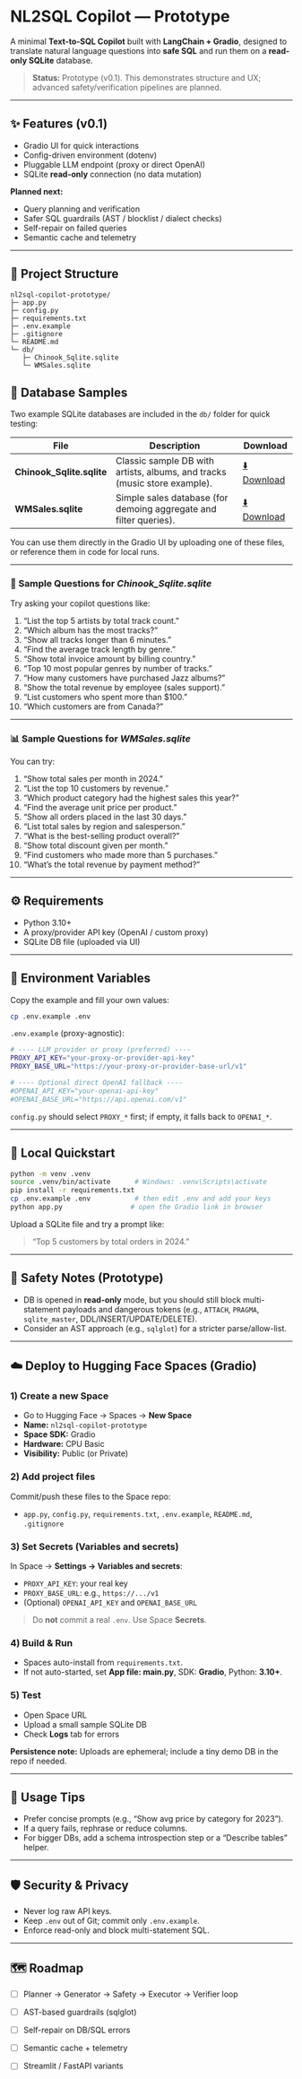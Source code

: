 # NL2SQL Copilot — Prototype

A minimal **Text-to-SQL Copilot** built with **LangChain + Gradio**, designed to translate natural language questions into **safe SQL** and run them on a **read-only SQLite** database.

> **Status:** Prototype (v0.1). This demonstrates structure and UX; advanced safety/verification pipelines are planned.

---

## ✨ Features (v0.1)
- Gradio UI for quick interactions
- Config-driven environment (dotenv)
- Pluggable LLM endpoint (proxy or direct OpenAI)
- SQLite **read-only** connection (no data mutation)

**Planned next:**
- Query planning and verification
- Safer SQL guardrails (AST / blocklist / dialect checks)
- Self-repair on failed queries
- Semantic cache and telemetry

---

## 📂 Project Structure
```
nl2sql-copilot-prototype/
├─ app.py
├─ config.py
├─ requirements.txt
├─ .env.example
├─ .gitignore
└─ README.md
└─ db/
   ├─ Chinook_Sqlite.sqlite
   └─ WMSales.sqlite
```
## 🧩 Database Samples

Two example SQLite databases are included in the `db/` folder for quick testing:

| File | Description | Download |
|------|--------------|-----------|
| **Chinook_Sqlite.sqlite** | Classic sample DB with artists, albums, and tracks (music store example). | [⬇️ Download](https://github.com/melika-kheirieh/nl2sql-copilot-prototype/raw/main/db/Chinook_Sqlite.sqlite) |
| **WMSales.sqlite** | Simple sales database (for demoing aggregate and filter queries). | [⬇️ Download](https://github.com/melika-kheirieh/nl2sql-copilot-prototype/raw/main/db/WMSales.sqlite) |

You can use them directly in the Gradio UI by uploading one of these files, or reference them in code for local runs.

---

### 🧠 Sample Questions for *Chinook_Sqlite.sqlite*
Try asking your copilot questions like:

1. “List the top 5 artists by total track count.”  
2. “Which album has the most tracks?”  
3. “Show all tracks longer than 6 minutes.”  
4. “Find the average track length by genre.”
5. “Show total invoice amount by billing country.”
6. “Top 10 most popular genres by number of tracks.”
7. “How many customers have purchased Jazz albums?”
8. “Show the total revenue by employee (sales support).”
9. “List customers who spent more than $100.” 
10. “Which customers are from Canada?”  


---

### 📊 Sample Questions for *WMSales.sqlite*
You can try:

1. “Show total sales per month in 2024.”  
2. “List the top 10 customers by revenue.”  
3. “Which product category had the highest sales this year?”  
4. “Find the average unit price per product.”  
5. “Show all orders placed in the last 30 days.”  
6. “List total sales by region and salesperson.”  
7. “What is the best-selling product overall?”  
8. “Show total discount given per month.”  
9. “Find customers who made more than 5 purchases.”  
10. “What’s the total revenue by payment method?”
---

## ⚙️ Requirements
- Python 3.10+
- A proxy/provider API key (OpenAI / custom proxy)
- SQLite DB file (uploaded via UI)

---

## 🔐 Environment Variables

Copy the example and fill your own values:

```bash
cp .env.example .env
```

`.env.example` (proxy-agnostic):
```bash
# ---- LLM provider or proxy (preferred) ----
PROXY_API_KEY="your-proxy-or-provider-api-key"
PROXY_BASE_URL="https://your-proxy-or-provider-base-url/v1"

# ---- Optional direct OpenAI fallback ----
#OPENAI_API_KEY="your-openai-api-key"
#OPENAI_BASE_URL="https://api.openai.com/v1"
```

`config.py` should select `PROXY_*` first; if empty, it falls back to `OPENAI_*`.

---

## 🧪 Local Quickstart

```bash
python -m venv .venv
source .venv/bin/activate      # Windows: .venv\Scripts\activate
pip install -r requirements.txt
cp .env.example .env           # then edit .env and add your keys
python app.py                 # open the Gradio link in browser
```

Upload a SQLite file and try a prompt like:
> “Top 5 customers by total orders in 2024.”

---

## 🧰 Safety Notes (Prototype)
- DB is opened in **read-only** mode, but you should still block multi-statement payloads and dangerous tokens (e.g., `ATTACH`, `PRAGMA`, `sqlite_master`, DDL/INSERT/UPDATE/DELETE).
- Consider an AST approach (e.g., `sqlglot`) for a stricter parse/allow-list.

---

## ☁️ Deploy to Hugging Face Spaces (Gradio)

### 1) Create a new Space
- Go to Hugging Face → Spaces → **New Space**
- **Name:** `nl2sql-copilot-prototype`
- **Space SDK:** Gradio
- **Hardware:** CPU Basic
- **Visibility:** Public (or Private)

### 2) Add project files
Commit/push these files to the Space repo:
- `app.py`, `config.py`, `requirements.txt`, `.env.example`, `README.md`, `.gitignore`

### 3) Set Secrets (Variables and secrets)
In Space → **Settings → Variables and secrets**:
- `PROXY_API_KEY`: your real key
- `PROXY_BASE_URL`: e.g., `https://.../v1`
- (Optional) `OPENAI_API_KEY` and `OPENAI_BASE_URL`

> Do **not** commit a real `.env`. Use Space **Secrets**.

### 4) Build & Run
- Spaces auto-install from `requirements.txt`.
- If not auto-started, set **App file: main.py**, SDK: **Gradio**, Python: **3.10+**.

### 5) Test
- Open Space URL
- Upload a small sample SQLite DB
- Check **Logs** tab for errors

**Persistence note:** Uploads are ephemeral; include a tiny demo DB in the repo if needed.

---

## 🧭 Usage Tips
- Prefer concise prompts (e.g., “Show avg price by category for 2023”).
- If a query fails, rephrase or reduce columns.
- For bigger DBs, add a schema introspection step or a “Describe tables” helper.

---

## 🛡️ Security & Privacy
- Never log raw API keys.
- Keep `.env` out of Git; commit only `.env.example`.
- Enforce read-only and block multi-statement SQL.

---

## 🗺️ Roadmap
- [ ] Planner → Generator → Safety → Executor → Verifier loop
- [ ] AST-based guardrails (sqlglot)
- [ ] Self-repair on DB/SQL errors
- [ ] Semantic cache + telemetry
- [ ] Streamlit / FastAPI variants


